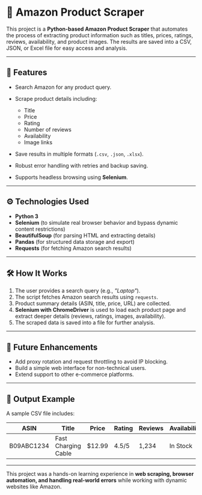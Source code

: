 # 🛒 Amazon Product Scraper

This project is a **Python-based Amazon Product Scraper** that automates the process of extracting product information such as titles, prices, ratings, reviews, availability, and product images. The results are saved into a CSV, JSON, or Excel file for easy access and analysis.

---

## 🔎 Features

* Search Amazon for any product query.
* Scrape product details including:

  * Title
  * Price
  * Rating
  * Number of reviews
  * Availability
  * Image links
* Save results in multiple formats (`.csv`, `.json`, `.xlsx`).
* Robust error handling with retries and backup saving.
* Supports headless browsing using **Selenium**.

---

## ⚙️ Technologies Used

* **Python 3**
* **Selenium** (to simulate real browser behavior and bypass dynamic content restrictions)
* **BeautifulSoup** (for parsing HTML and extracting details)
* **Pandas** (for structured data storage and export)
* **Requests** (for fetching Amazon search results)

---

## 🛠️ How It Works

1. The user provides a search query (e.g., *"Laptop"*).
2. The script fetches Amazon search results using `requests`.
3. Product summary details (ASIN, title, price, URL) are collected.
4. **Selenium with ChromeDriver** is used to load each product page and extract deeper details (reviews, ratings, images, availability).
5. The scraped data is saved into a file for further analysis.

---

## 🚀 Future Enhancements

* Add proxy rotation and request throttling to avoid IP blocking.
* Build a simple web interface for non-technical users.
* Extend support to other e-commerce platforms.

---

## 📂 Output Example

A sample CSV file includes:

| ASIN       | Title               | Price  | Rating | Reviews | Availability |
| ---------- | ------------------- | ------ | ------ | ------- | ------------ |
| B09ABC1234 | Fast Charging Cable | $12.99 | 4.5/5  | 1,234   | In Stock     |

---

This project was a hands-on learning experience in **web scraping, browser automation, and handling real-world errors** while working with dynamic websites like Amazon.
